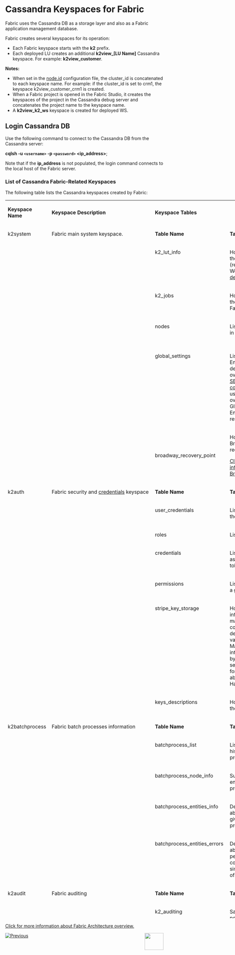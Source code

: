 # Cassandra Keyspaces for Fabric

Fabric uses the Cassandra DB as a storage layer and also as a Fabric application management database. 

Fabric creates several keyspaces for its operation:
-  Each Fabric keyspace starts with the **k2** prefix.
-  Each deployed LU creates an additional **k2view_[LU Name]** Cassandra keyspace. For example: **k2view_customer**.

**Notes:**

-  When set in the [node.id](/articles/02_fabric_architecture/05_fabric_main_configuration_files.md#nodeid) configuration file, the cluster_id is concatenated to each keyspace name. For example: if the cluster_id is set to crm1, the keyspace k2view_customer_crm1 is created.
- When a Fabric project is opened in the Fabric Studio, it creates the keyspaces of the project in the Cassandra debug server and concatenates the project name to the keyspace name.
- A <strong>k2view_k2_ws</strong> keyspace is created for deployed WS.

## Login Cassandra DB

Use the following command to connect to the Cassandra DB from the Cassandra server:

**cqlsh -u `<username>` -p `<password>` <ip_address>**;

Note that if the **ip_address** is not populated, the login command connects to the local host of the Fabric server.

### List of Cassandra Fabric-Related Keyspaces 

The following table lists the Cassandra keyspaces created by Fabric:



<table style="width: 900px; height: 2282px;">
<tbody>
<tr style="height: 46px;">
<td style="height: 46px; width: 125px;">
<p><strong>Keyspace Name</strong></p>
</td>
<td style="height: 46px; width: 317px;">
<p><strong>Keyspace Description</strong></p>
</td>
<td style="height: 46px; width: 436px;" colspan="2">
<p><strong>Keyspace Tables</strong></p>
</td>
</tr>
<tr style="height: 46px;">
<td style="height: 538px; width: 125px;" rowspan="6" valign="top">
<p>k2system</p>
<p>&nbsp;</p>
</td>
<td style="height: 538px; width: 317px;" rowspan="6" valign="top">
<p>Fabric main system keyspace.</p>
<p>&nbsp;</p>
</td>
<td style="height: 46px; width: 209px;" valign="top">
<p><strong>Table Name</strong></p>
</td>
<td style="height: 46px; width: 221px;" valign="top">
<p><strong>Table Description</strong></p>
</td>
</tr>
<tr style="height: 100px;">
<td style="height: 100px; width: 209px;" valign="top">
<p>k2_lut_info&nbsp;</p>
<p>&nbsp;</p>
</td>
<td style="height: 100px; width: 221px;" valign="top">
<p>Holds the metadata of the LUs, Common (reference) tables and Web Services <a href="/articles/16_deploy_fabric/01_deploy_Fabric_project.md">deployed to Fabric.</a></p>
</td>
</tr>
<tr style="height: 78px;">
<td style="height: 78px; width: 209px;" valign="top">
<p>k2_jobs</p>
<p>&nbsp;</p>
</td>
<td style="height: 78px; width: 221px;" valign="top">
<p>Holds information on the execution of all Fabric jobs.</p>
</td>
</tr>
<tr style="height: 78px;">
<td style="height: 78px; width: 209px;" valign="top">
<p>nodes</p>
<p>&nbsp;</p>
</td>
<td style="height: 78px; width: 221px;" valign="top">
<p>List of all Fabric nodes in the cluster.</p>
</td>
</tr>
<tr style="height: 172px;">
<td style="height: 172px; width: 209px;" valign="top">
<p>global_settings</p>
</td>
<td style="height: 172px; width: 221px;" valign="top">
<p>List of all Globals and Environments whose default value has been overidden using the <a href="/articles/08_globals/03_set_globals.md#how-do-i-use-set_global-global-command">SET_GLOBAL command</a>. This table is used to identify the overridden value of Globals or Environments when restarting Fabric.</p>
</td>
</tr>
<tr style="height: 64px;">
<td style="height: 64px; width: 209px;">
<p>broadway_recovery_point</p>
</td>
<td style="height: 64px; width: 221px;">
<p>Holds information on Broadway flows with recovery points.</p>
<p><a href="/articles/19_Broadway/29_recovery_point.md">Click for more information about Broadway Recovery.</a></p>
</td>
</tr>
<tr style="height: 46px;">
<td style="height: 574px; width: 125px;" rowspan="7" valign="top">
<p>k2auth</p>
</td>
<td style="height: 574px; width: 317px;" rowspan="7" valign="top">
<p>Fabric security and <a href="/articles/17_fabric_credentials/01_fabric_credentials_overview.md">credentials</a> keyspace</p>
</td>
<td style="height: 46px; width: 209px;" valign="top">
<p><strong>Table Name</strong></p>
</td>
<td style="height: 46px; width: 221px;" valign="top">
<p><strong>Table Description</strong></p>
</td>
</tr>
<tr style="height: 64px;">
<td style="height: 64px; width: 209px;" valign="top">
<p>user_credentials</p>
</td>
<td style="height: 64px; width: 221px;" valign="top">
<p>List of Fabric users and their assigned roles.</p>
</td>
</tr>
<tr style="height: 46px;">
<td style="height: 46px; width: 209px;" valign="top">
<p>roles</p>
</td>
<td style="height: 46px; width: 221px;" valign="top">
<p>List of role definitions.</p>
</td>
</tr>
<tr style="height: 82px;">
<td style="height: 82px; width: 209px;" valign="top">
<p>credentials</p>
</td>
<td style="height: 82px; width: 221px;" valign="top">
<p>List of tokens with assigned roles. The tokens are encrypted.</p>
</td>
</tr>
<tr style="height: 64px;">
<td style="height: 64px; width: 209px;" valign="top">
<p>permissions</p>
</td>
<td style="height: 64px; width: 221px;" valign="top">
<p>List of permissions for a given role.</p>
</td>
</tr>
<tr style="height: 208px;">
<td style="height: 208px; width: 209px;" valign="top">
<p>stripe_key_storage</p>
</td>
<td style="height: 208px; width: 221px;" valign="top">
<p>Holds encrypted information about the master key. This table contains the key description, index, and value fields. The Master Key is broken into bytes, where each byte is stored in a separate record. Click for more information about Fabric Security Hardening.</p>
</td>
</tr>
<tr style="height: 64px;">
<td style="height: 64px; width: 209px;" valign="top">
<p>keys_descriptions</p>
</td>
<td style="height: 64px; width: 221px;" valign="top">
<p>Holds a description of the master key.</p>
</td>
</tr>
<tr style="height: 46px;">
<td style="height: 388px; width: 125px;" rowspan="5" valign="top">
<p>k2batchprocess</p>
</td>
<td style="height: 388px; width: 317px;" rowspan="5" valign="top">
<p>Fabric batch processes information</p>
</td>
<td style="height: 46px; width: 209px;" valign="top">
<p><strong>Table Name</strong></p>
</td>
<td style="height: 46px; width: 221px;" valign="top">
<p><strong>Table Description</strong></p>
</td>
</tr>
<tr style="height: 64px;">
<td style="height: 64px; width: 209px;" valign="top">
<p>batchprocess_list</p>
</td>
<td style="height: 64px; width: 221px;" valign="top">
<p>List of the entire history of the batch process commands.</p>
</td>
</tr>
<tr style="height: 78px;">
<td style="height: 78px; width: 209px;" valign="top">
<p>batchprocess_node_info&nbsp;&nbsp;&nbsp;&nbsp;&nbsp;&nbsp;&nbsp;</p>
<p>&nbsp;</p>
</td>
<td style="height: 78px; width: 221px;" valign="top">
<p>Summary of handled entities per batch process per node.</p>
</td>
</tr>
<tr style="height: 82px;">
<td style="height: 82px; width: 209px;" valign="top">
<p>batchprocess_entities_info</p>
</td>
<td style="height: 82px; width: 221px;" valign="top">
<p>Detailed information about an execution of a given entity per batch process command.</p>
</td>
</tr>
<tr style="height: 118px;">
<td style="height: 118px; width: 209px;" valign="top">
<p>batchprocess_entities_errors&nbsp;</p>
</td>
<td style="height: 118px; width: 221px;" valign="top">
<p>Detailed information about failed entities per batch process command. This table simplifies the analysis of failed entities.</p>
</td>
</tr>
<tr style="height: 46px;">
<td style="height: 128px; width: 125px;" rowspan="2" valign="top">
<p>k2audit</p>
</td>
<td style="height: 128px; width: 317px;" rowspan="2" valign="top">
<p>Fabric auditing</p>
</td>
<td style="height: 46px; width: 209px;" valign="top">
<p><strong>Table Name</strong></p>
</td>
<td style="height: 46px; width: 221px;" valign="top">
<p><strong>Table Description</strong></p>
</td>
</tr>
<tr style="height: 82px;">
<td style="height: 82px; width: 209px;" valign="top">
<p>k2_auditing</p>
</td>
<td style="height: 82px; width: 221px;" valign="top">
<p>Saves all activities performed on Fabric, when AUDIT is set to ON in the config.ini file.</p>
</td>
</tr>
<tr style="height: 164px;">
<td style="height: 164px; width: 125px;" valign="top">
<p>k2staging</p>
</td>
<td style="height: 164px; width: 317px;" valign="top">
<p>Staging tables for IIDFinder mechanism:&nbsp;</p>
<p><span data-contrast="auto">A different set of caching, delta, solo and orphans&rsquo; tables is created for each LU that is synchronized by the IIDFinder (proactive sync) mechanism. </span></p>
<p>&nbsp;</p>
</td>
<td style="height: 164px; width: 209px;">&nbsp;</td>
<td style="height: 164px; width: 221px;">&nbsp;</td>
</tr>
<tr style="height: 46px;">
<td style="height: 260px; width: 125px;" rowspan="3" valign="top">
<p>K2view_&lt;LU Name&gt;</p>
</td>
<td style="height: 260px; width: 317px;" rowspan="3" valign="top">
<p>A new keyspace is created for each <a href="/articles/16_deploy_fabric/01_deploy_Fabric_project.md#how-are-deployed-objects-reflected-in-cassandra">deployed LU.</a></p>
<p>Note that when deploying the LU to Fabric debug server, Fabric also concatenates the Fabric version and the project name to the keyspace of each LU. For example: k2view_test_cust_6_2_kb_fabric_project.</p>
</td>
<td style="height: 46px; width: 209px;" valign="top">
<p><strong>Table Name</strong></p>
</td>
<td style="height: 46px; width: 221px;" valign="top">
<p><strong>Table Description</strong></p>
</td>
</tr>
<tr style="height: 64px;">
<td style="height: 64px; width: 209px;" valign="top">
<p>entity</p>
</td>
<td style="height: 64px; width: 221px;" valign="top">
<p>Stores the list of all <a href="/articles/01_fabric_overview/02_fabric_glossary.md#lui">LUIs</a> and their MicroDB.</p>
</td>
</tr>
<tr style="height: 150px;">
<td style="height: 150px; width: 209px;" valign="top">
<p>entity_chunks</p>
</td>
<td style="height: 150px; width: 221px;" valign="top">
<p>Stores large LUIs. The <a href="/articles/01_fabric_overview/02_fabric_glossary.md#mdb--microdb">MicroDB </a> of a Large LUI is divided into chunks and stored in entity_chunks.</p>
<p><a href="/articles/02_fabric_architecture/01_fabric_architecture_overview.md#21-fabric-storage">Click for more information about Fabric storage.</a></p>
</td>
</tr>
<tr style="height: 46px;">
<td style="height: 184px; width: 125px;" rowspan="4" valign="top">
<p>k2masking</p>
<p>&nbsp;</p>
<p>&nbsp;</p>
</td>
<td style="height: 184px; width: 317px;" rowspan="4" valign="top">
<p>Tables that support Broadway masking mechanism.</p>
<p><a href="/articles/19_Broadway/actors/07_masking_and_sequence_actors.md">Click for more information about Broadway Masking.</a></p>
</td>
<td style="height: 46px; width: 209px;" valign="top">
<p><strong>Table Name</strong></p>
</td>
<td style="height: 46px; width: 221px;" valign="top">
<p><strong>Table Description</strong></p>
</td>
</tr>
<tr style="height: 46px;">
<td style="height: 46px; width: 209px;">
<p>masking_cache</p>
</td>
<td style="height: 46px; width: 221px;">
<p>Stores the cached masked values.</p>
</td>
</tr>
<tr style="height: 46px;">
<td style="height: 46px; width: 209px;">
<p>uniqueness</p>
</td>
<td style="height: 46px; width: 221px;">
<p>Supports the uniqueness of the masked value per execution and masking ID.</p>
</td>
</tr>
<tr style="height: 46px;">
<td style="height: 46px; width: 209px;">
<p>TDM_SEQ_MAPPING</p>
</td>
<td style="height: 46px; width: 221px;">
<p>Keeps the masked values per execution ID, including the additional information such as LU, table, IID to enable the creation of reports.</p>
</td>
</tr>
</tbody>
</table>





[Click for more information about Fabric Architecture overview.](/articles/02_fabric_architecture/01_fabric_architecture_overview.md)

[![Previous](/articles/images/Previous.png)](/articles/02_fabric_architecture/05_fabric_main_configuration_files.md)[<img align="right" width="60" height="54" src="/articles/images/Next.png">](/articles/02_fabric_architecture/07_cassandra_basic_commands.md)

<!-- Add links- drop 1- WS, Fabric architecture, Fabric credentials-->

<!-- Add links- next drops- Jobs, Batch processes, audit, LU storage, security hardening, IIDFinder-->
